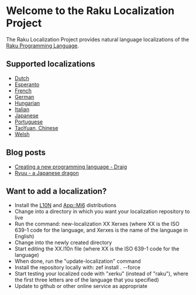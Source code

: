 # Welcome to the Raku Localization Project

The Raku Localization Project provides natural language localizations of the [Raku Programming Language](https://raku.org).

## Supported localizations

- [Dutch](https://raku.land/zef:l10n/L10N::NL)
- [Esperanto](https://raku.land/zef:l10n/L10N::EO)
- [French](https://raku.land/zef:l10n/L10N::FR)
- [German](https://raku.land/zef:l10n/L10N::DE)
- [Hungarian](https://raku.land/zef:l10n/L10N::HU)
- [Italian](https://raku.land/zef:l10n/L10N::IT)
- [Japanese](https://raku.land/zef:l10n/L10N::JA)
- [Portuguese](https://raku.land/zef:l10n/L10N::PT)
- [TaoYuan, Chinese](https://raku.land/zef:l10n/L10N::ZH)
- [Welsh](https://raku.land/zef:l10n/L10N::CY)

## Blog posts

- [Creating a new programming language - Draig](https://dev.to/finanalyst/creating-a-new-programming-language-draig-503p)
- [Ryuu - a Japanese dragon](https://dev.to/finanalyst/ryuu-a-japanese-dragon-2e7m)

## Want to add a localization?

- Install the [L10N](https://raku.land/zef:l10n/L10N) and [App::Mi6](https://raku.land/zef:skaji/App::Mi6) distributions
- Change into a directory in which you want your localization repository to live
- Run the command: new-localization XX Xerxes  (where XX is the ISO 639-1 code for the language, and Xerxes is the name of the language in English)
- Change into the newly created directory
- Start editing the XX.l10n file (where XX is the ISO 639-1 code for the language)
- When done, run the "update-localization" command
- Install the repository locally with: zef install . --force
- Start testing your localized code with "xerku" (instead of "raku"), where the first three letters are of the language that you specified)
- Update to github or other online service as appropriate
